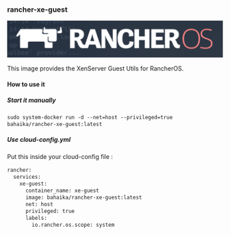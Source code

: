 ### rancher-xe-guest

![RancherOS logo](https://github.com/HipsterWhale/rancher-xe-guest/blob/master/logo.png)

This image provides the XenServer Guest Utils for RancherOS.

#### How to use it

##### Start it manually

```
sudo system-docker run -d --net=host --privileged=true bahaika/rancher-xe-guest:latest
```

##### Use cloud-config.yml

Put this inside your cloud-config file :

```
rancher:
  services:
    xe-guest:
      container_name: xe-guest
      image: bahaika/rancher-xe-guest:latest
      net: host
      privileged: true
      labels:
        io.rancher.os.scope: system
```
